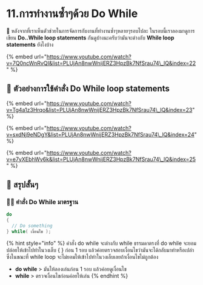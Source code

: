 # 11.การทำงานซ้ำๆด้วย Do While

💬 หลังจากที่เราเห็นตัวช่วยในการจัดการกับงานที่ทำงานซ้ำๆหลายๆรอบไปละ ในรอบนี้เราลองมาดูการเขียน **Do..While loop statements** กันดูบ้างนะครับว่ามันจะต่างกับ **While loop statements** ยังไงบ้าง

{% embed url="https://www.youtube.com/watch?v=7Q0ncWnRvQI&list=PLUjAn8nwWnijERZ3HpzBk7NfSrau74\_lQ&index=22" %}

## 🎥 ตัวอย่างการใช้คำสั่ง Do While loop statements

{% embed url="https://www.youtube.com/watch?v=Tg4a1z3Hrqo&list=PLUjAn8nwWnijERZ3HpzBk7NfSrau74\_lQ&index=23" %}

{% embed url="https://www.youtube.com/watch?v=sxdNj9eNDgY&list=PLUjAn8nwWnijERZ3HpzBk7NfSrau74\_lQ&index=24" %}

{% embed url="https://www.youtube.com/watch?v=e7yXEbhWv6k&list=PLUjAn8nwWnijERZ3HpzBk7NfSrau74\_lQ&index=25" %}

## 🎯 สรุปสั้นๆ

### 👨‍🚀 คำสั่ง Do While มาตรฐาน

```csharp
do
{
  // Do something
} while( เงื่อนไข );
```

{% hint style="info" %}
คำสั่ง do while จะต่างกับ while ธรรมดาตรงที่ do while จะยอมปล่อยให้เข้าไปทำในวงเล็บ { } ก่อน 1 รอบ แล้วค่อยตรวจสอบเงื่อนไขว่ามันจะได้กลับมาทำหรือเปล่า ซึ่งในขณะที่ while loop จะไม่ยอมให้เข้าไปทำในวงเล็บเลยถ้าเงื่อนไขไม่ถูกต้อง

* **do while** &gt; มันให้ลองเล่นก่อน 1 รอบ แล้วค่อยดูเงื่อนไข
* **while** &gt; ตรวจเงื่อนไขก่อนค่อยให้เล่น
{% endhint %}

